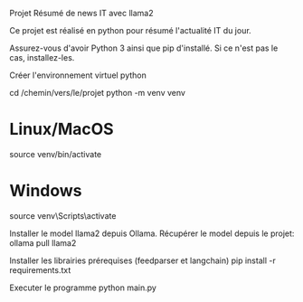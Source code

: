 Projet Résumé de news IT avec llama2

Ce projet est réalisé en python pour résumé l'actualité IT du jour.

Assurez-vous d'avoir Python 3 ainsi que pip d'installé. Si ce n'est pas le cas, installez-les.

Créer l'environnement virtuel python

cd /chemin/vers/le/projet
python -m venv venv
# Linux/MacOS
source venv/bin/activate
# Windows
source venv\Scripts\activate

Installer le model llama2 depuis Ollama.
Récupérer le model depuis le projet:
ollama pull llama2

Installer les librairies prérequises (feedparser et langchain)
pip install -r requirements.txt

Executer le programme
python main.py